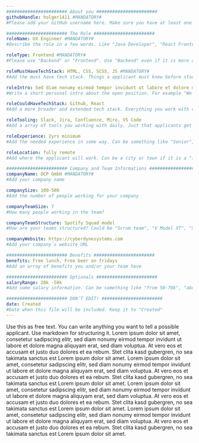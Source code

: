 ```yaml
---
####################### About you #######################
githubHandle: holger1411 #MANDATORY#
#Please add your GitHub username here. Make sure you have at least one contact possibility available. Could be your Twitter profile with open DM´s, a link to your personal website with a contact form or a working email adress published on your profile.

####################### The Role #######################
roleName: UX Engineer #MANDATORY#
#Describe the role in a few words. Like "Java Developer", "React Frontend Developer" or "UX Engineer"

roleType: Frontend #MANDATORY#
#Please use "Backend" or "Frontend". Use "Backend" even if it is more a DevOps or DS related role, and "Frontend" even if it is something like "UI Developer" or "UX Engineer"

roleMustHaveTechStack: HTML, CSS, SCSS, JS #MANDATORY#
#Add the must have tech stack. Things a applicant must know before starting to work for your team

roleIntro: Sed diam nonumy eirmod tempor invidunt ut labore et dolore magna aliquyam erat, sed diam voluptua.
#Write a short personal intro about the open position. For example "We sreaching a talented Go developer for our new formed product team working on a secret new feature." Or you explain in two sentences why Start Trek is better than Star Wars...

roleCouldHaveTechStack: Github, React
#Add a more broader and extended tech stack. Everything you work with on a daily basis but could be learnd by new applicants "on the job"

roleTooling: Slack, Jira, Confluence, Miro, VS Code
#Add a array of tools you working with daily. Just that applicants get a sense of your teams tooling setup

roleExperience: 2yrs minimum
#Add the needed experience in some way. Can be something like "Senior", or "more than 5yrs" etc.

roleLocation: fully remote
#Add where the applicant will work. Can be a city or town if it is a "in-office" role, could also be "remote but Europe", or "fully remote" or "three days per week WFH, two days in-office" etc.

####################### Company and Team Informations #######################
companyName: OCP GmbH #MANDATORY#
#Add your company name

companySize: 100-500
#Add the number of people working for your company

companyTeamSize: 7
#How many people working in the team?

companyTeamStructure: Spotify Squad model
#How are your teams structured? Could be "Scrum team", "V Model XT", "Squad model" etc. Of course if you don´t use a predefined team setup you may add here some custom infos

companyWebsite: https://cyberdynesystems.com
#Add your company´s website URL

####################### Benefits #######################
benefits: Free lunch, Free beer on fridays
#Add an array of benefits you and/or your team have

####################### Optionals #######################
salaryRange: 20k -50k
#Add some salary information. Can be something like "from 50-70k", "above average" or you can keep it empty. In this case no salary infomrations will be published

####################### DON´T EDIT! #######################
date: Created
#Date when this file will be included. Keep it to "Created"
---
```


Use this as free text. You can write anything you want to tell a possible applicant. Use markdown for structuring it.
Lorem ipsum dolor sit amet, consetetur sadipscing elitr, sed diam nonumy eirmod tempor invidunt ut labore et dolore magna aliquyam erat, sed diam voluptua. At vero eos et accusam et justo duo dolores et ea rebum. Stet clita kasd gubergren, no sea takimata sanctus est Lorem ipsum dolor sit amet. Lorem ipsum dolor sit amet, consetetur sadipscing elitr, sed diam nonumy eirmod tempor invidunt ut labore et dolore magna aliquyam erat, sed diam voluptua. At vero eos et accusam et justo duo dolores et ea rebum. Stet clita kasd gubergren, no sea takimata sanctus est Lorem ipsum dolor sit amet.
Lorem ipsum dolor sit amet, consetetur sadipscing elitr, sed diam nonumy eirmod tempor invidunt ut labore et dolore magna aliquyam erat, sed diam voluptua. At vero eos et accusam et justo duo dolores et ea rebum. Stet clita kasd gubergren, no sea takimata sanctus est Lorem ipsum dolor sit amet. Lorem ipsum dolor sit amet, consetetur sadipscing elitr, sed diam nonumy eirmod tempor invidunt ut labore et dolore magna aliquyam erat, sed diam voluptua. At vero eos et accusam et justo duo dolores et ea rebum. Stet clita kasd gubergren, no sea takimata sanctus est Lorem ipsum dolor sit amet.
